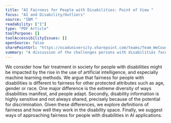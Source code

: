 ```yaml
---
title: "AI Fairness for People with Disabilities: Point of View "
focus: "AI and Disability/Outliers"
source: "IBM "
readability: ["I"]
type: "PDF Article"
toolPurpose: []
toolAccessibilityIssues: []
openSource: false
sharePointUrl: "https://ocaduniversity.sharepoint.com/teams/Team_WeCount/Shared%20Documents/Resources%20and%20Tools/Literature%20(curated)/AI%20%20Fairness%20for%20People%20with%20Disabilities_Point%20of%20View.pdf"
summary: "A discussion of the challenges persons with disabilities face with current AI systems and the approaches that need to be adopted to ensure fairness in AI development. "
---
```

We consider how fair treatment in society for people with disabilities might be impacted by the rise in the use of artificial intelligence, and especially machine learning methods. We argue that fairness for people with disabilities is different to fairness for other protected attributes such as age, gender or race. One major difference is the extreme diversity of ways disabilities manifest, and people adapt. Secondly, disability information is highly sensitive and not always shared, precisely because of the potential for discrimination. Given these differences, we explore definitions of fairness and how well they work in the disability space. Finally, we suggest ways of approaching fairness for people with disabilities in AI applications.
